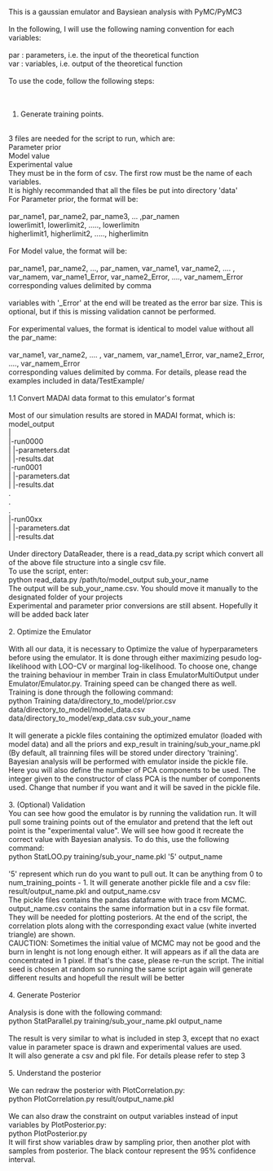 This is a gaussian emulator and Baysiean analysis with PyMC/PyMC3 <br />
 <br />
In the following, I will use the following naming convention for each variables: <br />
 <br />
par : parameters, i.e. the input of the theoretical function <br />
var : variables, i.e. output of the theoretical function <br />
 <br />
To use the code, follow the following steps: <br />
 <br />
 <br />
1. Generate training points. <br />
 <br />
	3 files are needed for the script to run, which are: <br />
		Parameter prior <br />
		Model value <br />
		Experimental value <br />
	They must be in the form of csv. The first row must be the name of each variables. <br />
	It is highly recommanded that all the files be put into directory 'data' <br />
	For Parameter prior, the format will be: <br />
 <br />
	par_name1, par_name2, par_name3, ... ,par_namen <br />
	lowerlimit1, lowerlimit2, ....., lowerlimitn <br />
	higherlimit1, higherlimit2, ....., higherlimitn <br />
 <br />
	For Model value, the format will be: <br />
 <br />
	par_name1, par_name2, ..., par_namen, var_name1, var_name2, .... , var_namem, var_name1_Error, var_name2_Error, ...., var_namem_Error <br />
	corresponding values delimited by comma <br />
 <br />
	variables with '_Error' at the end will be treated as the error bar size. This is optional, but if this is missing validation cannot be performed. <br />
 <br />
	For experimental values, the format is identical to model value without all the par_name: <br />
	 <br />
	var_name1, var_name2, .... , var_namem, var_name1_Error, var_name2_Error, ...., var_namem_Error <br />
	corresponding values delimited by comma. For details, please read the examples included in data/TestExample/ <br />
 <br />
1.1 Convert MADAI data format to this emulator's format <br />
	 <br />
	Most of our simulation results are stored in MADAI format, which is: <br />
	model_output <br />
	    | <br />
	    |-run0000 <br />
	    |    |-parameters.dat <br />
	    |    |-results.dat <br />
	    |-run0001 <br />
	    |    |-parameters.dat <br />
	    |    |-results.dat <br />
	    . <br />
	    . <br />
	    . <br />
	    |-run00xx <br />
	    |    |-parameters.dat <br />
	    |    |-results.dat <br />
 <br />
	Under directory DataReader, there is a read_data.py script which convert all of the above file structure into a single csv file. <br />
	To use the script, enter: <br />
		python read_data.py /path/to/model_output sub_your_name <br />
	The output will be sub_your_name.csv. You should move it manually to the designated folder of your projects  <br />
	Experimental and parameter prior conversions are still absent. Hopefully it will be added back later <br />
 <br />
2. Optimize the Emulator <br />
 <br />
	With all our data, it is necessary to Optimize the value of hyperparameters before using the emulator. It is done through either maximizing pesudo log-likelihood with LOO-CV or marginal log-likelihood. To choose one, change the training behaviour in member Train in class EmulatorMultiOutput under Emulator/Emulator.py. Training speed can be changed there as well. <br />
	Training is done through the following command: <br />
		python Training data/directory_to_model/prior.csv data/directory_to_model/model_data.csv data/directory_to_model/exp_data.csv sub_your_name <br />
 <br />
	It will generate a pickle files containing the optimized emulator (loaded with model data) and all the priors and exp_result in training/sub_your_name.pkl (By default, all trainning files will be stored under directory 'training'. Bayesian analysis will be performed with emulator inside the pickle file.  <br />
	Here you will also define the number of PCA components to be used. The integer given to the constructor of class PCA is the number of components used. Change that number if you want and it will be saved in the pickle file. <br />
 <br />
3. (Optional) Validation <br />
	You can see how good the emulator is by running the validation run. It will pull some training points out of the emulator and pretend that the left out point is the "experimental value". We will see how good it recreate the correct value with Bayesian analysis. To do this, use the following command: <br />
		python StatLOO.py training/sub_your_name.pkl '5' output_name <br />
 <br />
	'5' represent which run do you want to pull out. It can be anything from 0 to num_training_points - 1. It will generate another pickle file and a csv file: <br />
		result/output_name.pkl and output_name.csv <br />
	The pickle files contains the pandas dataframe with trace from MCMC. output_name.csv contains the same information but in a csv file format. They will be needed for plotting posteriors. At the end of the script, the correlation plots along with the corresponding exact value (white inverted triangle) are shown. <br />
	CAUCTION: Sometimes the initial value of MCMC may not be good and the burn in lenght is not long enough either. It will appears as if all the data are concentrated in 1 pixel. If that's the case, please re-run the script. The initial seed is chosen at random so running the same script again will generate different results and hopefull the result will be better <br />
 <br />
4. Generate Posterior <br />
	 <br />
	Analysis is done with the following command: <br />
		python StatParallel.py training/sub_your_name.pkl output_name <br />
 <br />
	The result is very similar to what is included in step 3, except that no exact value in parameter space is drawn and experimental values are used. <br />
	It will also generate a csv and pkl file. For details please refer to step 3 <br />
 <br />
5. Understand the posterior <br />
	 <br />
	We can redraw the posterior with PlotCorrelation.py: <br />
		python PlotCorrelation.py result/output_name.pkl <br />
 <br />
	We can also draw the constraint on output variables instead of input variables by PlotPosterior.py: <br />
		python PlotPosterior.py <br />
	It will first show variables draw by sampling prior, then another plot with samples from posterior. The black contour represent the 95% confidence interval. <br />
	 <br />
